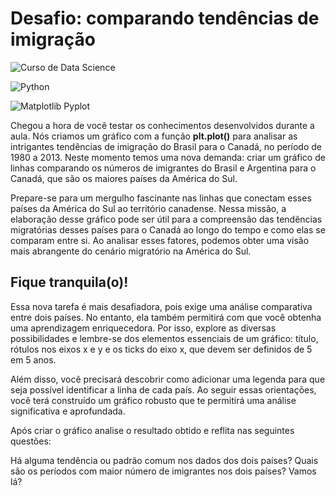 <h1>Desafio: comparando tendências de imigração</h1>  

![Curso de Data Science](https://img.shields.io/badge/Curso%20de%20Data%20Science-blue?style=for-the-badge&logo=data:image/png;base64,iVBORw0KGgoAAAANSUhEUgAAABAAAAAQCAYAAAAf8/9hAAAABHNCSVQICAgIfAhkiAAAAAlwSFlzAAAOxAAADsQBlSsOGwAAABl0RVh0Q29tbWVudABDcmVhdGVkIHdpdGggR0lNUFeBDhcAAADiSURBVDiNpZM7SwNBEEWnps7QYWJlIZWEV1LZ9DcdzH+gQEIBQ8BBcREzUwstLIaA0ILeQNLEwkjRRVybqulZs2trzL6qbvd+aBCKZHq7D7l9zvsDAB/gNQwI2MErmL3uL92FeQJ6AwDVro0ZjXomEN4p7MOuUAK5/hfQ7HsLMBBJYAu5QMykqlcA6Db6vMTvDpFMDloLKae4DsMQkmHgMYhMAMyrzOtcXZgQgSB0OA98PM23HddIbBfYEoMB8FZKzCCPLmjV4VmPHOs1ALiW4os75FbkpFgCrFLXQOg0PhUTjHZ/FavXcQe4RnmEgAAAABJRU5ErkJggg==)

![Python](https://img.shields.io/badge/Python-3776AB?style=for-the-badge&logo=python&logoColor=white)

![Matplotlib Pyplot](https://img.shields.io/badge/Matplotlib%20Pyplot-11557C?style=for-the-badge&logo=matplotlib&logoColor=white)


<p>Chegou a hora de você testar os conhecimentos desenvolvidos durante a aula. Nós criamos um gráfico com a função <b>plt.plot()</b> para analisar as intrigantes tendências de imigração do Brasil para o Canadá, no período de 1980 a 2013. Neste momento temos uma nova demanda: criar um gráfico de linhas comparando os números de imigrantes do Brasil e Argentina para o Canadá, que são os maiores países da América do Sul.</p>

<p>Prepare-se para um mergulho fascinante nas linhas que conectam esses países da América do Sul ao território canadense. Nessa missão, a elaboração desse gráfico pode ser útil para a compreensão das tendências migratórias desses países para o Canadá ao longo do tempo e como elas se comparam entre si. Ao analisar esses fatores, podemos obter uma visão mais abrangente do cenário migratório na América do Sul.</p>

<h2>Fique tranquila(o)!</h2>

<p>Essa nova tarefa é mais desafiadora, pois exige uma análise comparativa entre dois países. No entanto, ela também permitirá com que você obtenha uma aprendizagem enriquecedora. Por isso, explore as diversas possibilidades e lembre-se dos elementos essenciais de um gráfico: título, rótulos nos eixos x e y e os ticks do eixo x, que devem ser definidos de 5 em 5 anos.</p>

<p>Além disso, você precisará descobrir como adicionar uma legenda para que seja possível identificar a linha de cada país. Ao seguir essas orientações, você terá construído um gráfico robusto que te permitirá uma análise significativa e aprofundada.</p>

<p>Após criar o gráfico analise o resultado obtido e reflita nas seguintes questões:</p>

<p>
    Há alguma tendência ou padrão comum nos dados dos dois países?
    Quais são os períodos com maior número de imigrantes nos dois países?
    Vamos lá?
</p>